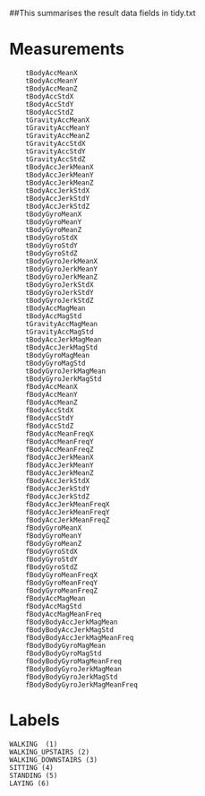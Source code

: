
##This  summarises the result data fields in  tidy.txt 
# Measurements

		tBodyAccMeanX 
		tBodyAccMeanY 
		tBodyAccMeanZ 
		tBodyAccStdX 
		tBodyAccStdY 
		tBodyAccStdZ 
		tGravityAccMeanX 
		tGravityAccMeanY 
		tGravityAccMeanZ 
		tGravityAccStdX 
		tGravityAccStdY 
		tGravityAccStdZ 
		tBodyAccJerkMeanX 
		tBodyAccJerkMeanY 
		tBodyAccJerkMeanZ 
		tBodyAccJerkStdX 
		tBodyAccJerkStdY 
		tBodyAccJerkStdZ 
		tBodyGyroMeanX 
		tBodyGyroMeanY 
		tBodyGyroMeanZ 
	    tBodyGyroStdX 
	    tBodyGyroStdY 
	    tBodyGyroStdZ 
	    tBodyGyroJerkMeanX 
	    tBodyGyroJerkMeanY 
	    tBodyGyroJerkMeanZ 
	    tBodyGyroJerkStdX 
	    tBodyGyroJerkStdY 
	    tBodyGyroJerkStdZ 
	    tBodyAccMagMean 
	    tBodyAccMagStd 
	    tGravityAccMagMean 
	    tGravityAccMagStd 
	    tBodyAccJerkMagMean 
	    tBodyAccJerkMagStd 
	    tBodyGyroMagMean 
	    tBodyGyroMagStd 
	    tBodyGyroJerkMagMean 
	    tBodyGyroJerkMagStd 
	    fBodyAccMeanX 
	    fBodyAccMeanY 
	    fBodyAccMeanZ 
	    fBodyAccStdX 
	    fBodyAccStdY 
	    fBodyAccStdZ 
	    fBodyAccMeanFreqX 
	    fBodyAccMeanFreqY 
	    fBodyAccMeanFreqZ 
	    fBodyAccJerkMeanX 
	    fBodyAccJerkMeanY 
	    fBodyAccJerkMeanZ 
	    fBodyAccJerkStdX 
	    fBodyAccJerkStdY 
	    fBodyAccJerkStdZ 
	    fBodyAccJerkMeanFreqX 
	    fBodyAccJerkMeanFreqY 
	    fBodyAccJerkMeanFreqZ 
	    fBodyGyroMeanX 
	    fBodyGyroMeanY 
	    fBodyGyroMeanZ 
	    fBodyGyroStdX 
	    fBodyGyroStdY 
	    fBodyGyroStdZ 
	    fBodyGyroMeanFreqX 
	    fBodyGyroMeanFreqY 
	    fBodyGyroMeanFreqZ 
	    fBodyAccMagMean 
	    fBodyAccMagStd 
	    fBodyAccMagMeanFreq 
	    fBodyBodyAccJerkMagMean 
	    fBodyBodyAccJerkMagStd 
	    fBodyBodyAccJerkMagMeanFreq 
	    fBodyBodyGyroMagMean 
	    fBodyBodyGyroMagStd 
	    fBodyBodyGyroMagMeanFreq 
	    fBodyBodyGyroJerkMagMean 
	    fBodyBodyGyroJerkMagStd 
	    fBodyBodyGyroJerkMagMeanFreq 

# Labels

    WALKING  (1)
    WALKING_UPSTAIRS (2)
    WALKING_DOWNSTAIRS (3)
    SITTING (4)
    STANDING (5)
    LAYING (6)

